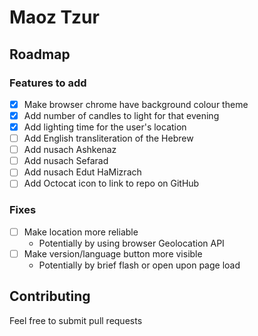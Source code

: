 # Maoz Tzur

## Roadmap

### Features to add

- [x] Make browser chrome have background colour theme
- [x] Add number of candles to light for that evening
- [x] Add lighting time for the user's location
- [ ] Add English transliteration of the Hebrew
- [ ] Add nusach Ashkenaz
- [ ] Add nusach Sefarad
- [ ] Add nusach Edut HaMizrach
- [ ] Add Octocat icon to link to repo on GitHub

### Fixes

- [ ] Make location more reliable
    - Potentially by using browser Geolocation API
- [ ] Make version/language button more visible
    - Potentially by brief flash or open upon page load

## Contributing

Feel free to submit pull requests
